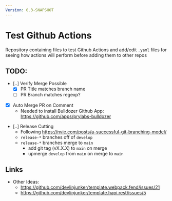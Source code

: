 ```yaml
---
Version: 0.3-SNAPSHOT
---
```


# Test Github Actions
Repository containing files to test Github Actions and add/edit `.yaml` files for seeing how actions will perform before adding them to other repos

## TODO:
 - [..] Verify Merge Possible
    - [x] PR Title matches branch name
    - [ ] PR Branch matches regexp?
 - [x] Auto Merge PR on Comment
    - Needed to install Bulldozer Github App: https://github.com/apps/prylabs-bulldozer
 - [..] Release Cutting
    - Following https://nvie.com/posts/a-successful-git-branching-model/
    - `release-*` branches off of `develop`
    - `release-*` branches merge to `main`
      - add git tag (vX.X.X) to `main` on merge
      - upmerge `develop` from `main` on merge to `main`

## Links
 - Other Ideas: 
   - https://github.com/devlinjunker/template.webpack.fend/issues/21
   - https://github.com/devlinjunker/template.hapi.rest/issues/5
   
